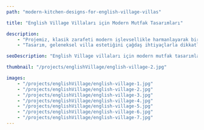 ```yaml
---
path: "modern-kitchen-designs-for-english-village-villas"

title: "English Village Villaları için Modern Mutfak Tasarımları"

description:
    - "Projemiz, klasik zarafeti modern işlevsellikle harmanlayarak bir İngiliz villa mutfağını baştan yarattı. Zamansız çekiciliği pratik yeniliklerle birleştirerek, pişirme alanını evin kalbine dönüştüren sofistike bir tasarım oluşturduk. Ev sahipleri, çok yönlü bir yerleşim planı, premium malzemeler ve mutfak deneyimlerini zenginleştirmek için özel olarak tasarlanmış akıllı depolama çözümleriyle mutfaklarını yeniden hayal etmenin yeni bir yolunu keşfetti."
    - "Tasarım, geleneksel villa estetiğini çağdaş ihtiyaçlarla dikkatli bir şekilde dengeleyerek, mutfağın doğasında var olan karakterini korurken dönüşüm için ilham kaynağı oldu. Uzman ekibimiz, güzel tasarım ve pratik yaşamın mükemmel bir uyum içinde var olabileceğini kanıtlayan hem şık hem de verimli bir alan yarattı. Sonuç olarak, kişisel tarzı yansıtan ve modern mutfağın gereksinimlerini karşılayan etkileyici, işlevsel bir mutfak ortaya çıktı."

seoDescription: "English Village villaları için modern mutfak tasarımlarımızı keşfedin. Klasik zarafeti çağdaş işlevsellikle nasıl harmanladığımızı, premium malzemeler ve akıllı depolama çözümleriyle birlikte görün. Uzman tasarım ekibimizle villanızın mutfağını dönüştürün."

thumbnail: "/projects/englishVillage/english-village-2.jpg"

images:
    - "/projects/englishVillage/english-village-1.jpg"
    - "/projects/englishVillage/english-village-2.jpg"
    - "/projects/englishVillage/english-village-3.jpg"
    - "/projects/englishVillage/english-village-4.jpg"
    - "/projects/englishVillage/english-village-5.jpg"
    - "/projects/englishVillage/english-village-6.jpg"
    - "/projects/englishVillage/english-village-7.jpg"
---
```

